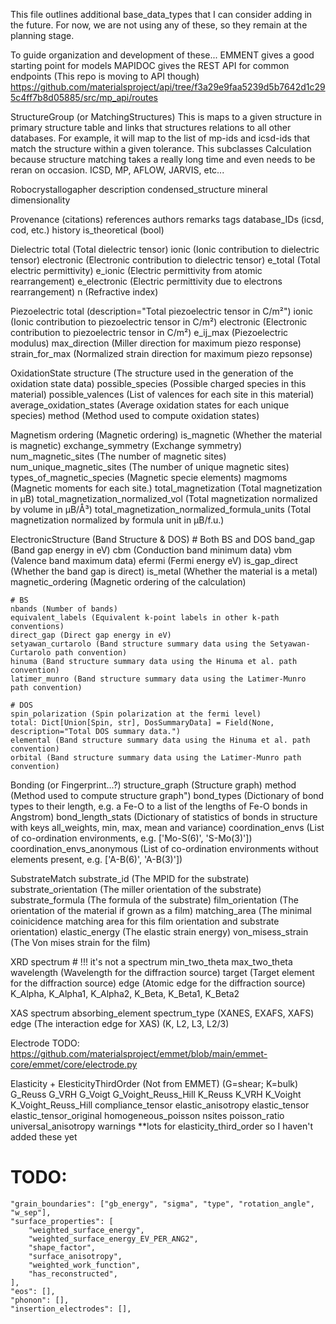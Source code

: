 This file outlines additional base_data_types that I can consider adding in the
future. For now, we are not using any of these, so they remain at the planning stage.


To guide organization and development of these...
EMMENT gives a good starting point for models
MAPIDOC gives the REST API for common endpoints (This repo is moving to API though)
    https://github.com/materialsproject/api/tree/f3a29e9faa5239d5b7642d1c295c4ff7b8d05885/src/mp_api/routes


StructureGroup (or MatchingStructures)
    This is maps to a given structure in primary structure table and links that
    structures relations to all other databases. For example, it will map to the
    list of mp-ids and icsd-ids that match the structure within a given tolerance.
    This subclasses Calculation because structure matching takes a really long time
    and even needs to be reran on occasion.
    ICSD, MP, AFLOW, JARVIS, etc...

Robocrystallogapher
    description
    condensed_structure
    mineral
    dimensionality
    
Provenance (citations)
    references
    authors
    remarks
    tags
    database_IDs (icsd, cod, etc.)
    history
    is_theoretical (bool)
    
Dielectric
    total (Total dielectric tensor)
    ionic (Ionic contribution to dielectric tensor)
    electronic (Electronic contribution to dielectric tensor)
    e_total (Total electric permittivity)
    e_ionic (Electric permittivity from atomic rearrangement)
    e_electronic (Electric permittivity due to electrons rearrangement)
    n (Refractive index)

Piezoelectric
    total (description="Total piezoelectric tensor in C/m²")
    ionic (Ionic contribution to piezoelectric tensor in C/m²)
    electronic (Electronic contribution to piezoelectric tensor in C/m²)
    e_ij_max (Piezoelectric modulus)
    max_direction (Miller direction for maximum piezo response)
    strain_for_max (Normalized strain direction for maximum piezo repsonse)

OxidationState
    structure (The structure used in the generation of the oxidation state data)
    possible_species (Possible charged species in this material)
    possible_valences (List of valences for each site in this material)
    average_oxidation_states (Average oxidation states for each unique species)
    method (Method used to compute oxidation states)

Magnetism
    ordering (Magnetic ordering)
    is_magnetic (Whether the material is magnetic)
    exchange_symmetry (Exchange symmetry)
    num_magnetic_sites (The number of magnetic sites)
    num_unique_magnetic_sites (The number of unique magnetic sites)
    types_of_magnetic_species (Magnetic specie elements)
    magmoms (Magnetic moments for each site.)
    total_magnetization (Total magnetization in μB)
    total_magnetization_normalized_vol (Total magnetization normalized by volume in μB/Å³)
    total_magnetization_normalized_formula_units (Total magnetization normalized by formula unit in μB/f.u.)

ElectronicStructure (Band Structure & DOS)
    # Both BS and DOS
    band_gap (Band gap energy in eV)
    cbm (Conduction band minimum data)
    vbm (Valence band maximum data)
    efermi (Fermi energy eV)
    is_gap_direct (Whether the band gap is direct)
    is_metal (Whether the material is a metal)
    magnetic_ordering (Magnetic ordering of the calculation)
    
    # BS
    nbands (Number of bands)
    equivalent_labels (Equivalent k-point labels in other k-path conventions)
    direct_gap (Direct gap energy in eV)
    setyawan_curtarolo (Band structure summary data using the Setyawan-Curtarolo path convention)
    hinuma (Band structure summary data using the Hinuma et al. path convention)
    latimer_munro (Band structure summary data using the Latimer-Munro path convention)
    
    # DOS
    spin_polarization (Spin polarization at the fermi level)
    total: Dict[Union[Spin, str], DosSummaryData] = Field(None, description="Total DOS summary data.")
    elemental (Band structure summary data using the Hinuma et al. path convention)
    orbital (Band structure summary data using the Latimer-Munro path convention)
    
Bonding (or Fingerprint...?)
    structure_graph (Structure graph)
    method (Method used to compute structure graph")
    bond_types (Dictionary of bond types to their length, e.g. a Fe-O to a list of the lengths of Fe-O bonds in Angstrom)
    bond_length_stats (Dictionary of statistics of bonds in structure with keys all_weights, min, max, mean and variance)
    coordination_envs (List of co-ordination environments, e.g. ['Mo-S(6)', 'S-Mo(3)'])
    coordination_envs_anonymous (List of co-ordination environments without elements present, e.g. ['A-B(6)', 'A-B(3)'])

SubstrateMatch
    substrate_id (The MPID for the substrate)
    substrate_orientation (The miller orientation of the substrate)
    substrate_formula (The formula of the substrate)
    film_orientation (The orientation of the material if grown as a film)
    matching_area (The minimal coinicidence matching area for this film orientation and substrate orientation)
    elastic_energy (The elastic strain energy)
    von_misess_strain (The Von mises strain for the film)

XRD
    spectrum # !!! it's not a spectrum
    min_two_theta
    max_two_theta
    wavelength (Wavelength for the diffraction source)
    target (Target element for the diffraction source)
    edge (Atomic edge for the diffraction source)
        K_Alpha, K_Alpha1, K_Alpha2, K_Beta, K_Beta1, K_Beta2

XAS
    spectrum
    absorbing_element
    spectrum_type (XANES, EXAFS, XAFS)
    edge (The interaction edge for XAS) (K, L2, L3, L2/3)

Electrode
    TODO: https://github.com/materialsproject/emmet/blob/main/emmet-core/emmet/core/electrode.py

Elasticity + ElesticityThirdOrder (Not from EMMET)
    (G=shear; K=bulk)
    G_Reuss
    G_VRH
    G_Voigt
    G_Voight_Reuss_Hill
    K_Reuss
    K_VRH
    K_Voight
    K_Voight_Reuss_Hill
    compliance_tensor
    elastic_anisotropy
    elastic_tensor
    elastic_tensor_original
    homogeneous_poisson	nsites
    poisson_ratio
    universal_anisotropy
    warnings
    **lots for elasticity_third_order so I haven't added these yet

# TODO:
    "grain_boundaries": ["gb_energy", "sigma", "type", "rotation_angle", "w_sep"],
    "surface_properties": [
        "weighted_surface_energy",
        "weighted_surface_energy_EV_PER_ANG2",
        "shape_factor",
        "surface_anisotropy",
        "weighted_work_function",
        "has_reconstructed",
    ],
    "eos": [],
    "phonon": [],
    "insertion_electrodes": [],
